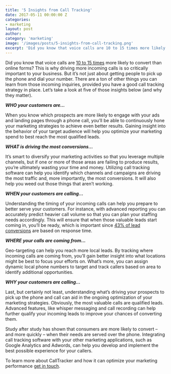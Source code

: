 ```yaml
---
title: '5 Insights from Call Tracking'
date: 2017-05-11 00:00:00 Z
categories:
- marketing
layout: post
author:
category: 'marketing'
image: '/images/posts/5-insights-from-call-tracking.png'
excerpt: 'Did you know that voice calls are 10 to 15 times more likely to convert than online forms?'
---
```

Did you know that voice calls are [10 to 15 times](http://www.marketingprofs.com/opinions/2015/27264/the-human-voice-is-crucial-for-online-sales-heres-proof) more likely to convert than online forms? This is why driving more incoming calls is so critically important to your business. But it’s not just about getting people to pick up the phone and dial your number. There are a ton of other things you can learn from those incoming inquiries, provided you have a good call tracking strategy in place. Let’s take a look at five of those insights below (and why they matter).

**_WHO your customers are…_**

When you know which prospects are more likely to engage with your ads and landing pages through a phone call, you’ll be able to continuously hone your marketing strategies to achieve even better results. Gaining insight into the behavior of your target audience will help you optimize your marketing spend to best reach the most qualified leads.

**_WHAT is driving the most conversions…_**

It’s smart to diversify your marketing activities so that you leverage multiple channels, but if one or more of those areas are failing to produce results, you’re ultimately wasting your time and money. Utilizing call tracking software can help you identify which channels and campaigns are driving the most traffic and, more importantly, the most conversions. It will also help you weed out those things that aren’t working.

**_WHEN your customers are calling…_**

Understanding the timing of your incoming calls can help you prepare to better serve your customers. For instance, with advanced reporting you can accurately predict heavier call volume so that you can plan your staffing needs accordingly. This will ensure that when those valuable leads start coming in, you’ll be ready, which is important since [43% of lead conversions](https://www.saleshandy.com/blog/how-to-decrease-lead-response-time/) are based on response time.

**_WHERE your calls are coming from…_**

Geo-targeting can help you reach more local leads. By tracking where incoming calls are coming from, you’ll gain better insight into what locations might be best to focus your efforts on. What’s more, you can assign dynamic local phone numbers to target and track callers based on area to identify additional opportunities. 

**_WHY your customers are calling…_**

Last, but certainly not least, understanding what’s driving your prospects to pick up the phone and call can aid in the ongoing optimization of your marketing strategies. Obviously, the most valuable calls are qualified leads. Advanced features, like whisper messaging and call recording can help further qualify your incoming leads to improve your chances of converting them.

Study after study has shown that consumers are more likely to convert – and more quickly – when their needs are served over the phone. Integrating call tracking software with your other marketing applications, such as Google Analytics and Adwords, can help you develop and implement the best possible experience for your callers. 

To learn more about CallTracker and how it can optimize your marketing performance [get in touch](https://calltracker.io/contact/).
